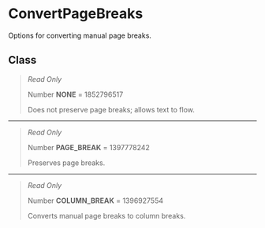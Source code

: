 # ConvertPageBreaks
Options for converting manual page breaks.

## Class
> *Read Only* 
> 
> Number **NONE** = 1852796517
> 
> Does not preserve page breaks; allows text to flow.
*** 
> *Read Only* 
> 
> Number **PAGE_BREAK** = 1397778242
> 
> Preserves page breaks.
*** 
> *Read Only* 
> 
> Number **COLUMN_BREAK** = 1396927554
> 
> Converts manual page breaks to column breaks.

